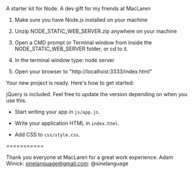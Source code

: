 A starter kit for Node.  A dev gift for my friends at MacLaren

1) Make sure you have Node.js installed on your machine

2) Unzip NODE_STATIC_WEB_SERVER.zip anywhere on your machine

3) Open a CMD prompt or Terminal window from inside the NODE_STATIC_WEB_SERVER folder, or cd to it.

4) In the terminal window type:   node server

5) Open your browser to "http://localhost:3333/index.html"

Your new project is ready.  Here's how to get started:

jQuery is included.  Feel free to update the version depending on when you use this.

- Start writing your app in `js/app.js`.

- Write your application HTML in `index.html`.

- Add CSS to `css/style.css`.

===========

Thank you everyone at MacLaren for a great work experience:  Adam Winick: sinelanguage@gmail.com: @sinelanguage
